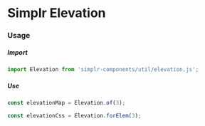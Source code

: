 # Simplr Elevation

### Usage

##### Import
```js
import Elevation from 'simplr-components/util/elevation.js';
```

##### Use
```js
const elevationMap = Elevation.of(3);

const elevationCss = Elevation.forElem(3);
```

